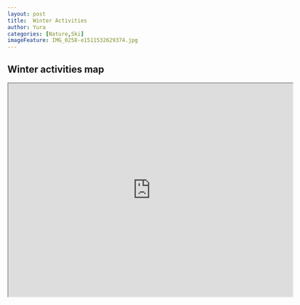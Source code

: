 ```yaml
---
layout: post
title:  Winter Activities
author: Yura
categories: [Nature,Ski]
imageFeature: IMG_0258-e1511532629374.jpg
---
```

## Winter activities map
<!--more-->
<iframe src="https://www.google.com/maps/d/embed?mid=1nt8QHVqehB-ip-X39zQwX-Lmrug" width="640" height="480"></iframe>